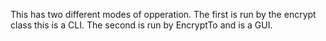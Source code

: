 This has two different modes of opperation.
The first is run by the encrypt class this is a CLI.
The second is run by EncryptTo and is a GUI.
